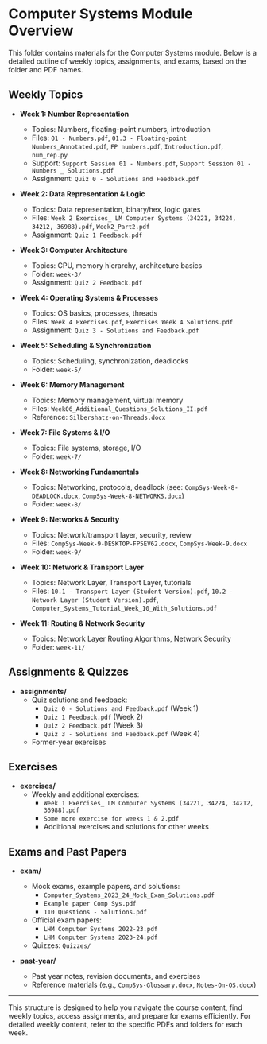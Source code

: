 

# Computer Systems Module Overview

This folder contains materials for the Computer Systems module. Below is a detailed outline of weekly topics, assignments, and exams, based on the folder and PDF names.

## Weekly Topics

- **Week 1: Number Representation**
	- Topics: Numbers, floating-point numbers, introduction
	- Files: `01 - Numbers.pdf`, `01.3 - Floating-point Numbers_Annotated.pdf`, `FP numbers.pdf`, `Introduction.pdf`, `num_rep.py`
	- Support: `Support Session 01 - Numbers.pdf`, `Support Session 01 - Numbers _ Solutions.pdf`
	- Assignment: `Quiz 0 - Solutions and Feedback.pdf`

- **Week 2: Data Representation & Logic**
	- Topics: Data representation, binary/hex, logic gates
	- Files: `Week 2 Exercises_ LM Computer Systems (34221, 34224, 34212, 36988).pdf`, `Week2_Part2.pdf`
	- Assignment: `Quiz 1 Feedback.pdf`

- **Week 3: Computer Architecture**
	- Topics: CPU, memory hierarchy, architecture basics
	- Folder: `week-3/`
	- Assignment: `Quiz 2 Feedback.pdf`

- **Week 4: Operating Systems & Processes**
	- Topics: OS basics, processes, threads
	- Files: `Week 4 Exercises.pdf`, `Exercises Week 4 Solutions.pdf`
	- Assignment: `Quiz 3 - Solutions and Feedback.pdf`

- **Week 5: Scheduling & Synchronization**
	- Topics: Scheduling, synchronization, deadlocks
	- Folder: `week-5/`

- **Week 6: Memory Management**
	- Topics: Memory management, virtual memory
	- Files: `Week06_Additional_Questions_Solutions_II.pdf`
	- Reference: `Silbershatz-on-Threads.docx`

- **Week 7: File Systems & I/O**
	- Topics: File systems, storage, I/O
	- Folder: `week-7/`

- **Week 8: Networking Fundamentals**
	- Topics: Networking, protocols, deadlock (see: `CompSys-Week-8-DEADLOCK.docx`, `CompSys-Week-8-NETWORKS.docx`)
	- Folder: `week-8/`

- **Week 9: Networks & Security**
	- Topics: Network/transport layer, security, review
	- Files: `CompSys-Week-9-DESKTOP-FP5EV62.docx`, `CompSys-Week-9.docx`
	- Folder: `week-9/`

- **Week 10: Network & Transport Layer**
	- Topics: Network Layer, Transport Layer, tutorials
	- Files: `10.1 - Transport Layer (Student Version).pdf`, `10.2 - Network Layer (Student Version).pdf`, `Computer_Systems_Tutorial_Week_10_With_Solutions.pdf`

- **Week 11: Routing & Network Security**
	- Topics: Network Layer Routing Algorithms, Network Security
	- Folder: `week-11/`

## Assignments & Quizzes

- **assignments/**
	- Quiz solutions and feedback:
		- `Quiz 0 - Solutions and Feedback.pdf` (Week 1)
		- `Quiz 1 Feedback.pdf` (Week 2)
		- `Quiz 2 Feedback.pdf` (Week 3)
		- `Quiz 3 - Solutions and Feedback.pdf` (Week 4)
	- Former-year exercises

## Exercises

- **exercises/**
	- Weekly and additional exercises:
		- `Week 1 Exercises_ LM Computer Systems (34221, 34224, 34212, 36988).pdf`
		- `Some more exercise for weeks 1 & 2.pdf`
		- Additional exercises and solutions for other weeks

## Exams and Past Papers

- **exam/**
	- Mock exams, example papers, and solutions:
		- `Computer_Systems_2023_24_Mock_Exam_Solutions.pdf`
		- `Example paper Comp Sys.pdf`
		- `110 Questions - Solutions.pdf`
	- Official exam papers:
		- `LHM Computer Systems 2022-23.pdf`
		- `LHM Computer Systems 2023-24.pdf`
	- Quizzes: `Quizzes/`

- **past-year/**
	- Past year notes, revision documents, and exercises
	- Reference materials (e.g., `CompSys-Glossary.docx`, `Notes-On-OS.docx`)

---

This structure is designed to help you navigate the course content, find weekly topics, access assignments, and prepare for exams efficiently. For detailed weekly content, refer to the specific PDFs and folders for each week.
